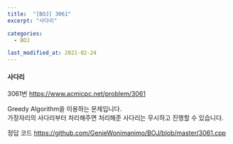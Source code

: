 ```yaml
---
title:  "[BOJ] 3061"
excerpt: "사다리"

categories:
  - BOJ

last_modified_at: 2021-02-24
---
```


#### 사다리

3061번 <https://www.acmicpc.net/problem/3061>

Greedy Algorithm을 이용하는 문제입니다.<br>
가장자리의 사다리부터 처리해주면 처리해준 사다리는 무시하고 진행할 수 있습니다.

정답 코드 <https://github.com/GenieWonimanimo/BOJ/blob/master/3061.cpp>